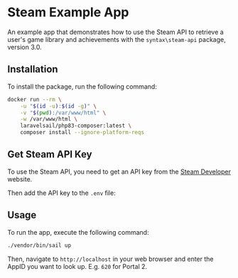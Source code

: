 # Steam Example App

An example app that demonstrates how to use the Steam API to retrieve a user's game library and achievements with the `syntax\steam-api` package, version 3.0.

## Installation

To install the package, run the following command:

```bash
docker run --rm \
    -u "$(id -u):$(id -g)" \
    -v "$(pwd):/var/www/html" \
    -w /var/www/html \
    laravelsail/php83-composer:latest \
    composer install --ignore-platform-reqs
```

## Get Steam API Key

To use the Steam API, you need to get an API key from the [Steam Developer](https://steamcommunity.com/dev/apikey) website.

Then add the API key to the `.env` file:

## Usage

To run the app, execute the following command:

```bash
./vendor/bin/sail up
```

Then, navigate to `http://localhost` in your web browser and enter the AppID you want to look up. E.g. `620` for Portal 2.
